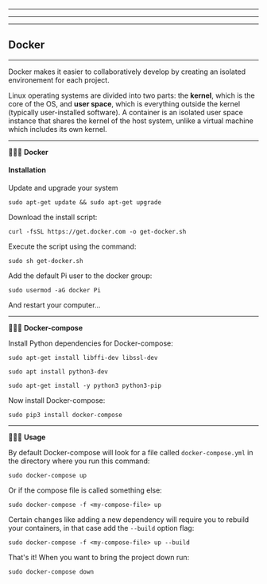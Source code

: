 * * * * * * * * * * * * * * * * * * * * * * * * * * * * * * * * * * * * * * * * 
* * * * * * * * * * * * * * * * * * * * * * * * * * * * * * * * * * * * * * * * 
* * * * * * * * * * * * * * * * * * * * * * * * * * * * * * * * * * * * * * * * 

## Docker

- - - - - - - - - - - - - - - - - - - - - - - - - - - - - - - - - - - - - - - - 

Docker makes it easier to collaboratively develop by creating an isolated environement for each project.

Linux operating systems are divided into two parts: the **kernel**, which is the core of the OS, and **user space**, which is everything outside the kernel (typically user-installed software). A container is an isolated user space instance that shares the kernel of the host system, unlike a virtual machine which includes its own kernel. 

- - - - - - - - - - - - - - - - - - - - - - - - - - - - - - - - - - - - - - - - 

🔷🔷🔷 **Docker**

#### Installation

Update and upgrade your system

`sudo apt-get update && sudo apt-get upgrade`

Download the install script:

`curl -fsSL https://get.docker.com -o get-docker.sh`

Execute the script using the command:

`sudo sh get-docker.sh`

Add the default Pi user to the docker group:

`sudo usermod -aG docker Pi`

And restart your computer...

- - - - - - - - - - - - - - - - - - - - - - - - - - - - - - - - - - - - - - - - 

🔷🔷🔷 **Docker-compose**

Install Python dependencies for Docker-compose:

`sudo apt-get install libffi-dev libssl-dev`

`sudo apt install python3-dev`

`sudo apt-get install -y python3 python3-pip`

Now install Docker-compose:

`sudo pip3 install docker-compose`

- - - - - - - - - - - - - - - - - - - - - - - - - - - - - - - - - - - - - - - - 

🔷🔷🔷 **Usage**

By default Docker-compose will look for a file called `docker-compose.yml` in the directory where you run this command:

`sudo docker-compose up`

Or if the compose file is called something else:

`sudo docker-compose -f <my-compose-file> up`

Certain changes like adding a new dependency will require you to rebuild your containers, in that case add the `--build` option flag:

`sudo docker-compose -f <my-compose-file> up --build`

That's it! When you want to bring the project down run:

`sudo docker-compose down`


